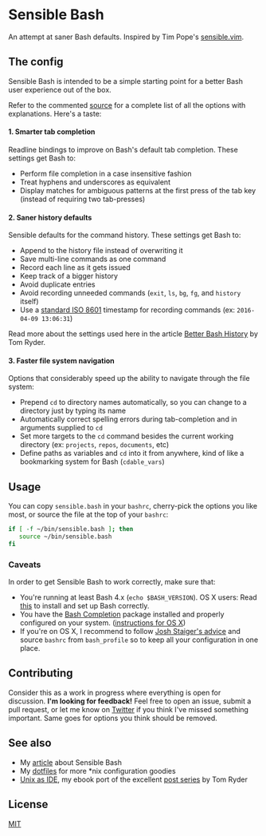 # Sensible Bash

An attempt at saner Bash defaults. Inspired by Tim Pope's [sensible.vim](https://github.com/tpope/vim-sensible).

## The config

Sensible Bash is intended to be a simple starting point for a better Bash user experience out of the box.

Refer to the commented [source](https://github.com/mrzool/bash-sensible/blob/master/sensible.bash) for a complete list of all the options with explanations. Here's a taste:

#### 1. Smarter tab completion

Readline bindings to improve on Bash's default tab completion. These settings get Bash to:

- Perform file completion in a case insensitive fashion
- Treat hyphens and underscores as equivalent
- Display matches for ambiguous patterns at the first press of the tab key (instead of requiring two tab-presses)

#### 2. Saner history defaults

Sensible defaults for the command history. These settings get Bash to:

- Append to the history file instead of overwriting it
- Save multi-line commands as one command
- Record each line as it gets issued
- Keep track of a bigger history
- Avoid duplicate entries
- Avoid recording unneeded commands (`exit`, `ls`, `bg`, `fg`, and `history` itself)
- Use a [standard ISO 8601](https://tools.ietf.org/html/rfc3339) timestamp for recording commands (ex: `2016-04-09 13:06:31`)

Read more about the settings used here in the article [Better Bash History](http://blog.sanctum.geek.nz/better-bash-history/) by Tom Ryder.

#### 3. Faster file system navigation

Options that considerably speed up the ability to navigate through the file system:

- Prepend `cd` to directory names automatically, so you can change to a directory just by typing its name
- Automatically correct spelling errors during tab-completion and in arguments supplied to `cd`
- Set more targets to the `cd` command besides the current working directory (ex: `projects`, `repos`, `documents`, etc)
- Define paths as variables and `cd` into it from anywhere, kind of like a bookmarking system for Bash (`cdable_vars`)

## Usage

You can copy `sensible.bash` in your `bashrc`, cherry-pick the options you like most, or source the file at the top of your `bashrc`:

```bash
if [ -f ~/bin/sensible.bash ]; then
   source ~/bin/sensible.bash
fi
```

### Caveats

In order to get Sensible Bash to work correctly, make sure that:

- You're running at least Bash 4.x (`echo $BASH_VERSION`). OS X users: Read [this](https://johndjameson.com/blog/updating-your-shell-with-homebrew/) to install and set up Bash correctly.
- You have the [Bash Completion](http://bash-completion.alioth.debian.org/) package installed and properly configured on your system. ([instructions for OS X](http://davidalger.com/development/bash-completion-on-os-x-with-brew/))
- If you're on OS X, I recommend to follow [Josh Staiger's advice](http://www.joshstaiger.org/archives/2005/07/bash_profile_vs.html) and source `bashrc` from `bash_profile` so to keep all your configuration in one place.

## Contributing

Consider this as a work in progress where everything is open for discussion. **I'm looking for feedback!** Feel free to open an issue, submit a pull request, or let me know on [Twitter](https://twitter.com/mrzool_) if you think I've missed something important. Same goes for options you think should be removed.

## See also

- My [article](http://mrzool.cc/writing/sensible-bash/) about Sensible Bash
- My [dotfiles](https://github.com/mrzool/dotfiles) for more \*nix configuration goodies
- [Unix as IDE](https://github.com/mrzool/unix-as-ide), my ebook port of the excellent [post series](http://blog.sanctum.geek.nz/series/unix-as-ide/) by Tom Ryder

## License

[MIT](https://opensource.org/licenses/MIT)
